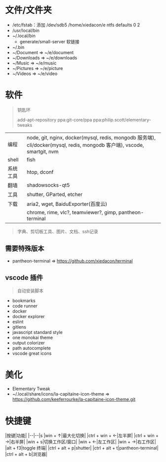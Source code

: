 # 文件/文件夹

* /etc/fstab：添加 /dev/sdb5 /home/xiedacon/e ntfs defaults 0 2
* /usr/local/bin
* ~/.local/bin
  * generate/small-server 软链接
* ~/.bin
* ~/Document => ~/e/document
* ~/Downloads => ~/e/downloads
* ~/Music => ~/e/music
* ~/Pictures => ~/e/picture
* ~/Videos => ~/e/video

# 软件

> 钥匙环
>
> add-apt-repository ppa:git-core/ppa ppa:philip.scott/elementary-tweaks

|||
|--|--|
|编程|node, git, nginx, docker(mysql, redis, mongodb 服务端), cli/docker(mysql, redis, mongodb 客户端), vscode, smartgit, nvm|
|shell|fish|
|系统工具|htop, dconf|
|翻墙|shadowsocks-qt5|
|工具|shutter, GParted, etcher|
|下载|aria2, wget, BaiduExporter(百度云)|
||chrome, rime, vlc?, teamviewer?, gimp, pantheon-terminal|

> 字典、剪切板工具、图片、文档、ssh记录

## 需要特殊版本

* pantheon-terminal => https://github.com/xiedacon/terminal

## vscode 插件

> 自动安装脚本

* bookmarks
* code runner
* docker
* docker explorer
* eslint
* gitlens
* javascript standard style
* one monokai theme
* output colorizer
* path autocomplete
* vscode great icons

# 美化

* Elementary Tweak
* ~/.local/share/icons/la-capitaine-icon-theme => https://github.com/keeferrourke/la-capitaine-icon-theme.git

# 快捷键

|按键|功能|
|--|--|s
|win + ↑|最大化切换|
|ctrl + win + ←|左半屏|
|ctrl + win + →|右半屏|
|win + s|切换工作区/窗口|
|win + ←|左工作区|
|win + →|右工作区|
|alt + f3|toggle 终端|
|ctrl + alt + p|shutter|
|ctrl + alt + t|pantheon-terminal|
|ctrl + alt + b|浏览器|
